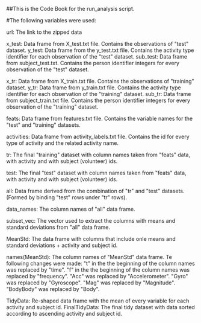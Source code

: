 ##This is the Code Book for the run_analysis script.

#The following variables were used:

url: The link to the zipped data

x_test: Data frame from X_test.txt file. Contains the observations of "test" dataset.
y_test: Data frame from the y_test.txt file. Contains the activity type identifier for
each observation of the "test" dataset.
sub_test: Data frame from subject_test.txt. Contains the person identifier integers 
for every observation of the "test" dataset.

x_tr: Data frame from X_train.txt file. Contains the observations of "training" dataset.
y_tr: Data frame from y_train.txt file. Contains the activity type identifier for each 
observation of the "training" dataset.
sub_tr: Data frame from subject_train.txt file. Contains the person identifier integers 
for every observation of the "training" dataset.

feats: Data frame from features.txt file. Contains the variable names for the
"test" and "training" datasets.

activities: Data frame from activity_labels.txt file. Contains the id for every
type of activity and the related activity name.

tr: The final "training" dataset with column names taken from "feats" data,
with activity and with subject (volunteer) ids.

test: The final "test" dataset with column names taken from "feats" data,
with activity and with subject (volunteer) ids.

all: Data frame derived from the combination of "tr" and "test" datasets.
(Formed by binding "test" rows under "tr" rows).

data_names: The column names of "all" data frame.

subset_vec: The vector used to extract the columns with means and standard deviations from
"all" data frame.

MeanStd: The data frame with columns that include onle means and standard deviations + activity
and subject id.

names(MeanStd): The column names of "MeanStd" data frame. Te following changes were made:
"t" in the the beginning of the column names was replaced by "time".
"f" in the the beginning of the column names was replaced by "frequency".
"Acc"  was replaced by "Accelerometer".
"Gyro"  was replaced by "Gyroscope".
"Mag"  was replaced by "Magnitude".
"BodyBody"  was replaced by "Body".

TidyData: Re-shaped data frame with the mean of every variable for each activity and subject id.
FinalTidyData: The final tidy dataset with data sorted according to ascending activity
and subject id.
